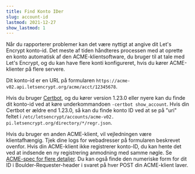 ```yaml
---
title: Find Konto IDer
slug: account-id
lastmod: 2021-12-27
show_lastmod: 1
---
```



Når du rapporterer problemer kan det være nyttigt at angive dit Let's Encrypt konto-id. Det meste af tiden håndteres processen med at oprette en konto automatisk af den ACME-klientsoftware, du bruger til at tale med Let's Encrypt, og du kan have flere konti konfigureret, hvis du kører ACME-klienter på flere servere.

Dit konto-id er en URL på formularen `https://acme-v02.api.letsencrypt.org/acme/acct/12345678`.

Hvis du bruger [Certbot](https://certbot.eff.org/), og du kører version 1.23.0 eller nyere kan du finde dit konto-id ved at køre underkommandoen `-certbot show_account`. Hvis din Certbot er ældre end 1.23.0, så kan du finde konto ID ved at se på "uri" feltet i `/etc/letsencrypt/accounts/acme-v02. pi.letsencrypt.org/directory/*/regr.json`.

Hvis du bruger en anden ACME-klient, vil vejledningen være klientafhængig. Tjek dine logs for webadresser på formularen beskrevet ovenfor. Hvis din ACME-klient ikke registrerer konto-ID, du kan hente det ved at indsende en ny registrering anmodning med samme nøgle. Se [ACME-spec for flere detaljer](https://tools.ietf.org/html/rfc8555#section-7.3). Du kan også finde den numeriske form for dit ID i Boulder-Requester-header i svaret på hver POST din ACME-klient laver.
